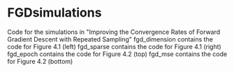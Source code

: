 # FGDsimulations
Code for the simulations in "Improving the Convergence Rates of Forward Gradient Descent with Repeated Sampling"
fgd_dimension contains the code for Figure 4.1 (left)
fgd_sparse contains the code for Figure 4.1 (right)
fgd_epoch contains the code for Figure 4.2 (top)
fgd_mse contains the code for Figure 4.2 (bottom)
